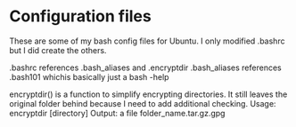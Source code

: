 # Configuration files

These are some of my bash config files for Ubuntu. I only modified .bashrc but I did create the others.

.bashrc references .bash_aliases and .encryptdir
.bash_aliases references .bash101 whichis basically just a bash -help

encryptdir() is a function to simplify encrypting directories. It still leaves the original folder behind because I need to add additional checking.
Usage: encryptdir [directory]
Output: a file folder_name.tar.gz.gpg

